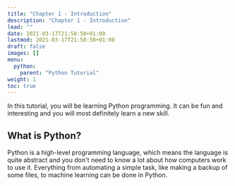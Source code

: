 ```yaml
---
title: "Chapter 1 - Introduction"
description: "Chapter 1 - Introduction"
lead: ""
date: 2021-03-17T21:58:50+01:00
lastmod: 2021-03-17T21:58:50+01:00
draft: false
images: []
menu: 
  python:
    parent: "Python Tutorial"
weight: 1
toc: true
---
```


In this tutorial, you will be learning Python programming. It can be fun and interesting and you will most definitely learn a new skill.

## What is Python?

Python is a high-level programming language, which means the language is quite abstract and you don't need to know a lot about how computers work to use it. Everything from automating a simple task, like making a backup of some files, to machine learning can be done in Python.
